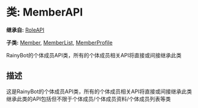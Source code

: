 # 类: MemberAPI  
  
**继承自:** [RoleAPI](https://docs.godotengine.org/en/latest/classes/class_roleapi.html)  
  
**子类:** [Member](https://docs.godotengine.org/en/latest/classes/class_member.html), [MemberList](https://docs.godotengine.org/en/latest/classes/class_memberlist.html), [MemberProfile](https://docs.godotengine.org/en/latest/classes/class_memberprofile.html)  
  
RainyBot的个体成员API类，所有的个体成员相关API将直接或间接继承此类  
  
## 描述  
  
这是RainyBot的个体成员API类，所有的个体成员相关API将直接或间接继承此类   
继承此类的API包括但不限于个体成员/个体成员资料/个体成员列表等类  
  

